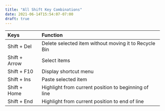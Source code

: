 ```yaml
---
title: "All Shift Key Combinations"
date: 2021-06-14T15:54:07-07:00
draft: true
---
```



| Keys                       | Function                                               |
|:---------------------------|:-------------------------------------------------------| 
| Shift + Del 	             | Delete selected item without moving it to Recycle Bin  |
| Shift + Arrow 	         | Select items                                           |
| Shift + F10 	             | Display shortcut menu                                  |
| Shift + Ins 	             | Paste selected item                                    |
| Shift + Home 	             | Highlight from current position to beginning of line   |
| Shift + End 	             | Highlight from current position to end of line         |